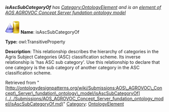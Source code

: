___isAscSubCategoryOf__ has [Category:OntologyElement](../../Category/OntologyElement.md "Category:OntologyElement") and is an [element of](../../Property/ElementOf.md "Property:ElementOf") [AOS AGROVOC Concept Server fundation ontology model](../../Submissions/AOS_AGROVOC_Concept_Server_fundation_ontology_model.md "Submissions:AOS AGROVOC Concept Server fundation ontology model")_


  




[![ObjectProperty](../../images/thumb/c/c3/ObjectProperty.gif/45px-ObjectProperty.gif)](../../Image/ObjectProperty.gif.md "ObjectProperty")
__Name__: isAscSubCategoryOf 


__Type:__ owl:TransitiveProperty 


__Description__: This relationship describes the hierarchy of categories in the Agris Subject Categories (ASC) classification scheme. Its inverse relationship is 'has ASC sub category'. Use this relationship to declare that one category is the sub category of another category in the ASC classification scheme. 





Retrieved from "[http://ontologydesignpatterns.org/wiki/Submissions:AOS\_AGROVOC\_Concept\_Server\_fundation\_ontology\_model/isAscSubCategoryOf](../../Submissions/AOS_AGROVOC_Concept_Server_fundation_ontology_model/isAscSubCategoryOf.md)"
 [Category](http://ontologydesignpatterns.org/wiki/Special:Categories "Special:Categories"): [OntologyElement](../../Category/OntologyElement.md "Category:OntologyElement")